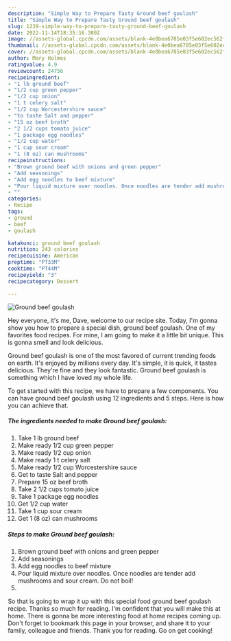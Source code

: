 ```yaml
---
description: "Simple Way to Prepare Tasty Ground beef goulash"
title: "Simple Way to Prepare Tasty Ground beef goulash"
slug: 1239-simple-way-to-prepare-tasty-ground-beef-goulash
date: 2022-11-14T18:35:16.380Z
image: //assets-global.cpcdn.com/assets/blank-4e0bea6785e03f5e602ec562f230caae08da540cada707380b4fe1bbebba43da.png
thumbnail: //assets-global.cpcdn.com/assets/blank-4e0bea6785e03f5e602ec562f230caae08da540cada707380b4fe1bbebba43da.png
cover: //assets-global.cpcdn.com/assets/blank-4e0bea6785e03f5e602ec562f230caae08da540cada707380b4fe1bbebba43da.png
author: Mary Holmes
ratingvalue: 4.9
reviewcount: 24756
recipeingredient:
- "1 lb ground beef"
- "1/2 cup green pepper"
- "1/2 cup onion"
- "1 t celery salt"
- "1/2 cup Worcestershire sauce"
- "to taste Salt and pepper"
- "15 oz beef broth"
- "2 1/2 cups tomato juice"
- "1 package egg noodles"
- "1/2 cup water"
- "1 cup sour cream"
- "1 (8 oz) can mushrooms"
recipeinstructions:
- "Brown ground beef with onions and green pepper"
- "Add seasonings"
- "Add egg noodles to beef mixture"
- "Pour liquid mixture over noodles. Once noodles are tender add mushrooms and sour cream. Do not boil!"
- ""
categories:
- Recipe
tags:
- ground
- beef
- goulash

katakunci: ground beef goulash 
nutrition: 243 calories
recipecuisine: American
preptime: "PT33M"
cooktime: "PT44M"
recipeyield: "3"
recipecategory: Dessert

---
```



![Ground beef goulash](//assets-global.cpcdn.com/assets/blank-4e0bea6785e03f5e602ec562f230caae08da540cada707380b4fe1bbebba43da.png)

Hey everyone, it's me, Dave, welcome to our recipe site. Today, I'm gonna show you how to prepare a special dish, ground beef goulash. One of my favorites food recipes. For mine, I am going to make it a little bit unique. This is gonna smell and look delicious.



Ground beef goulash is one of the most favored of current trending foods on earth. It's enjoyed by millions every day. It's simple, it is quick, it tastes delicious. They're fine and they look fantastic. Ground beef goulash is something which I have loved my whole life.


To get started with this recipe, we have to prepare a few components. You can have ground beef goulash using 12 ingredients and 5 steps. Here is how you can achieve that.

<!--inarticleads1-->

##### The ingredients needed to make Ground beef goulash:

1. Take 1 lb ground beef
1. Make ready 1/2 cup green pepper
1. Make ready 1/2 cup onion
1. Make ready 1 t celery salt
1. Make ready 1/2 cup Worcestershire sauce
1. Get to taste Salt and pepper
1. Prepare 15 oz beef broth
1. Take 2 1/2 cups tomato juice
1. Take 1 package egg noodles
1. Get 1/2 cup water
1. Take 1 cup sour cream
1. Get 1 (8 oz) can mushrooms




<!--inarticleads2-->

##### Steps to make Ground beef goulash:

1. Brown ground beef with onions and green pepper
1. Add seasonings
1. Add egg noodles to beef mixture
1. Pour liquid mixture over noodles. Once noodles are tender add mushrooms and sour cream. Do not boil!
1. 




So that is going to wrap it up with this special food ground beef goulash recipe. Thanks so much for reading. I'm confident that you will make this at home. There is gonna be more interesting food at home recipes coming up. Don't forget to bookmark this page in your browser, and share it to your family, colleague and friends. Thank you for reading. Go on get cooking!
